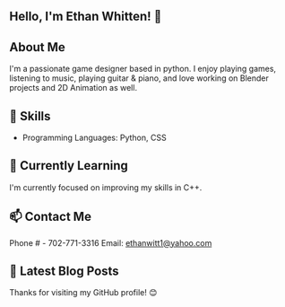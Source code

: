 ## Hello, I'm Ethan Whitten! 👋

## About Me

I'm a passionate game designer based in python. I enjoy playing games, listening to music, playing guitar & piano, and love working on Blender projects and 2D Animation as well. 

## 🔧 Skills

- Programming Languages: Python, CSS

## 🌱 Currently Learning

I'm currently focused on improving my skills in C++.

## 📫 Contact Me

Phone # - 702-771-3316
Email: ethanwitt1@yahoo.com

## 📝 Latest Blog Posts

Thanks for visiting my GitHub profile! 😊
